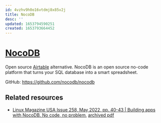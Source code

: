 ```yaml
---
id: 4vzhv9h0o16vtdmj8x85v2j
title: NocoDB
desc: ''
updated: 1653794590251
created: 1653793664452
---
```

# [NocoDB](https://www.nocodb.com/)

Open source [Airtable](https://www.airtable.com/) alternative. NocoDB is an open source no-code platform that turns your SQL database into a smart spreadsheet.

GitHub: https://github.com/nocodb/nocodb

## Related resources

- [Linux Magazine USA Issue 258, May 2022, pp. 40-43 | Building apps with NocoDB. No code, no problem](https://online.pubhtml5.com/fhsg/iajj/#p=40), [archived pdf](https://app.box.com/s/b2oy0vctst1ymrcuijdr96pn2ncgypw8)